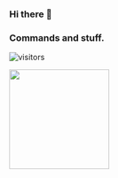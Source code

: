 ### Hi there 👋

<!--
**3rnestocs/3rnestocs** is a ✨ _special_ ✨ repository because its `README.md` (this file) appears on your GitHub profile.

Here are some ideas to get you started:

- 🔭 I’m currently working on creating a portfolio on my own website.
- 🌱 I’m currently learning Javascript, and practicing Swift.
- 👯 I’m looking to collaborate on any project that fits with my principles as a junior developer.
- 💬 Ask me about anything you want If you are respectful, I'll answer happily.
- 📫 How to reach me: @3rnestocs in any social media.
- ⚡ Fun fact: Why would I share my awesome jokes with a stranger?
-->

### Commands and stuff.

![visitors](https://visitor-badge.glitch.me/badge?page_id=page.id)

<img height="180em" src="https://github-readme-stats.vercel.app/api?username=3rnestocs&show_icons=true&hide_border=true&&count_private=true&include_all_commits=true" />
